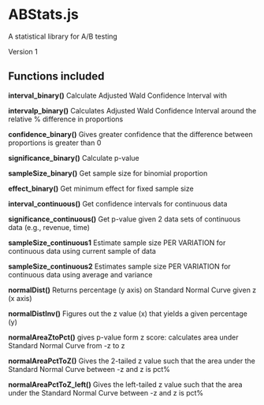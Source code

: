 ABStats.js
==========

A statistical library for A/B testing

Version 1

Functions included
----------------------

**interval_binary()**
Calculate Adjusted Wald Confidence Interval with 

**intervalp_binary()**
Calculates Adjusted Wald Confidence Interval around the relative % difference in proportions

**confidence_binary()**
Gives greater confidence that the difference between proportions is greater than 0

**significance_binary()**
Calculate p-value

**sampleSize_binary()**
Get sample size for binomial proportion

**effect_binary()**
Get minimum effect for fixed sample size

**interval_continuous()**
Get confidence intervals for continuous data

**significance_continuous()**
Get p-value given 2 data sets of continuous data (e.g., revenue, time)

**sampleSize_continuous1**
Estimate sample size PER VARIATION for continuous data using current sample of data

**sampleSize_continuous2**
Estimates sample size PER VARIATION for continuous data using average and variance

**normalDist()**
Returns percentage (y axis) on Standard Normal Curve given z (x axis)

**normalDistInv()**
Figures out the z value (x) that yields a given percentage (y)

**normalAreaZtoPct()**
gives p-value form z score: calculates area under Standard Normal Curve from -z to z

**normalAreaPctToZ()**
Gives the 2-tailed z value such that the area under the Standard Normal Curve between -z and z is pct%

**normalAreaPctToZ_left()**
Gives the left-tailed z value such that the area under the Standard Normal Curve between -z and z is pct%
